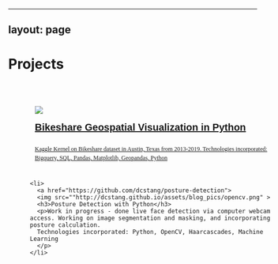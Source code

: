 <style>
div {
  margin: 20px;
}

ul {
  list-style-type: none;
  width: 500px;
}

h3 {
  font: bold 20px/1.5 Helvetica, Verdana, sans-serif;
}

li img {
  float: left;
  margin: 0 15px 0 0;
}

li p {
  font: 200 12px/1.5 Georgia, Times New Roman, serif;
}

li {
  padding: 10px;
  overflow: auto;
}

li:hover {
  background: #eee;
  cursor: pointer;
}
</style>

---
layout: page
---

# Projects

* </a>

<div>
  <ul>
    <li>
      <a href="https://www.kaggle.com/dcstang/bqml-bikeshare-deep-dive">
      <img src="http://dcstang.github.io/assets/blog_pics/kaggleicon.jpg" >
      <h3>Bikeshare Geospatial Visualization in Python</h3>
      <p>Kaggle Kernel on Bikeshare dataset in Austin, Texas from 2013-2019.
      Technologies incorporated: Bigquery, SQL, Pandas, Matplotlib, Geopandas, Python </p>
      </a>
    </li>

    <li>
      <a href="https://github.com/dcstang/posture-detection">
      <img src=""http://dcstang.github.io/assets/blog_pics/opencv.png" >
      <h3>Posture Detection with Python</h3>
      <p>Work in progress - done live face detection via computer webcam access. Working on image segmentation and masking, and incorporating posture calculation.
      Technologies incorporated: Python, OpenCV, Haarcascades, Machine Learning
      </p>
    </li>


  </ul>
</div>

<!--
<li>
  <img src="http://lorempixum.com/100/100/nature/3" >
  <h3>Smoke On The Water</h3>
  <p>Lorem ipsum dolor sit amet, consectetur adipiscing elit. Praesent euismod ultrices ante, ac laoreet nulla vestibulum adipiscing. Nam quis justo in augue auctor imperdiet.</p>
</li>

<li>
  <img src="http://lorempixum.com/100/100/nature/4" >
  <h3>Headline</h3>
  <p>Lorem ipsum dolor sit amet, consectetur adipiscing elit. Praesent euismod ultrices ante, ac laoreet nulla vestibulum adipiscing. Nam quis justo in augue auctor imperdiet.</p>
</li>
-->
